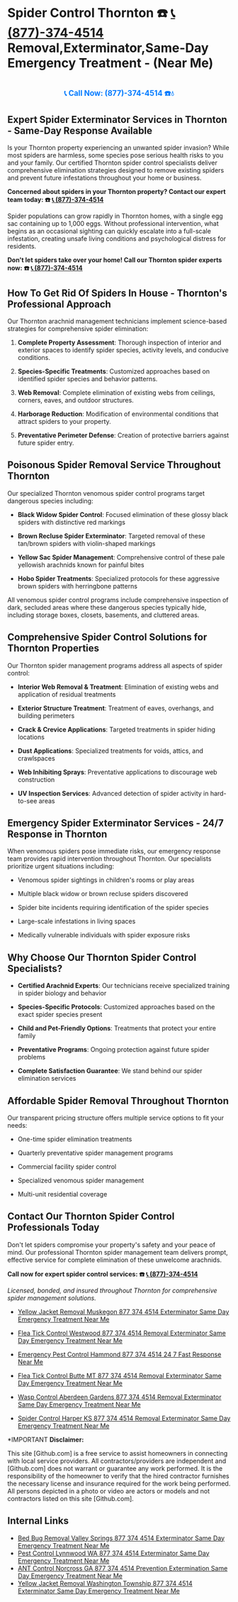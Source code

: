 # Spider Control Thornton ☎️ [📞 (877)-374-4514](https://pest-control-4514.netlify.app) Removal,Exterminator,Same-Day Emergency Treatment - (Near Me)
# 

<p align="center" style="font-size: 1.2em; font-weight: bold; margin: 20px 0;">
  <a href="https://pest-control-4514.netlify.app" target="_blank" style="color: #007BFF; text-decoration: none;">📞 Call Now: (877)-374-4514 ☎️💧</a>
</p>

## Expert Spider Exterminator Services in Thornton - Same-Day Response Available

Is your Thornton property experiencing an unwanted spider invasion? While most spiders are harmless, some species pose serious health risks to you and your family. Our certified Thornton spider control specialists deliver comprehensive elimination strategies designed to remove existing spiders and prevent future infestations throughout your home or business.

**Concerned about spiders in your Thornton property? Contact our expert team today: ☎️ [📞 (877)-374-4514](https://pest-control-4514.netlify.app)**

Spider populations can grow rapidly in Thornton homes, with a single egg sac containing up to 1,000 eggs. Without professional intervention, what begins as an occasional sighting can quickly escalate into a full-scale infestation, creating unsafe living conditions and psychological distress for residents.

**Don't let spiders take over your home! Call our Thornton spider experts now: ☎️ [📞 (877)-374-4514](https://pest-control-4514.netlify.app)**

## How To Get Rid Of Spiders In House - Thornton's Professional Approach

Our Thornton arachnid management technicians implement science-based strategies for comprehensive spider elimination:

1. **Complete Property Assessment**: Thorough inspection of interior and exterior spaces to identify spider species, activity levels, and conducive conditions.

2. **Species-Specific Treatments**: Customized approaches based on identified spider species and behavior patterns.

3. **Web Removal**: Complete elimination of existing webs from ceilings, corners, eaves, and outdoor structures.

4. **Harborage Reduction**: Modification of environmental conditions that attract spiders to your property.

5. **Preventative Perimeter Defense**: Creation of protective barriers against future spider entry.

## Poisonous Spider Removal Service Throughout Thornton

Our specialized Thornton venomous spider control programs target dangerous species including:

- **Black Widow Spider Control**: Focused elimination of these glossy black spiders with distinctive red markings

- **Brown Recluse Spider Exterminator**: Targeted removal of these tan/brown spiders with violin-shaped markings

- **Yellow Sac Spider Management**: Comprehensive control of these pale yellowish arachnids known for painful bites

- **Hobo Spider Treatments**: Specialized protocols for these aggressive brown spiders with herringbone patterns

All venomous spider control programs include comprehensive inspection of dark, secluded areas where these dangerous species typically hide, including storage boxes, closets, basements, and cluttered areas.

## Comprehensive Spider Control Solutions for Thornton Properties

Our Thornton spider management programs address all aspects of spider control:

- **Interior Web Removal & Treatment**: Elimination of existing webs and application of residual treatments

- **Exterior Structure Treatment**: Treatment of eaves, overhangs, and building perimeters

- **Crack & Crevice Applications**: Targeted treatments in spider hiding locations

- **Dust Applications**: Specialized treatments for voids, attics, and crawlspaces

- **Web Inhibiting Sprays**: Preventative applications to discourage web construction

- **UV Inspection Services**: Advanced detection of spider activity in hard-to-see areas

## Emergency Spider Exterminator Services - 24/7 Response in Thornton

When venomous spiders pose immediate risks, our emergency response team provides rapid intervention throughout Thornton. Our specialists prioritize urgent situations including:

- Venomous spider sightings in children's rooms or play areas

- Multiple black widow or brown recluse spiders discovered

- Spider bite incidents requiring identification of the spider species

- Large-scale infestations in living spaces

- Medically vulnerable individuals with spider exposure risks

## Why Choose Our Thornton Spider Control Specialists?

- **Certified Arachnid Experts**: Our technicians receive specialized training in spider biology and behavior

- **Species-Specific Protocols**: Customized approaches based on the exact spider species present

- **Child and Pet-Friendly Options**: Treatments that protect your entire family

- **Preventative Programs**: Ongoing protection against future spider problems

- **Complete Satisfaction Guarantee**: We stand behind our spider elimination services

## Affordable Spider Removal Throughout Thornton

Our transparent pricing structure offers multiple service options to fit your needs:

- One-time spider elimination treatments

- Quarterly preventative spider management programs

- Commercial facility spider control

- Specialized venomous spider management

- Multi-unit residential coverage

## Contact Our Thornton Spider Control Professionals Today

Don't let spiders compromise your property's safety and your peace of mind. Our professional Thornton spider management team delivers prompt, effective service for complete elimination of these unwelcome arachnids.

**Call now for expert spider control services: ☎️ [📞 (877)-374-4514](https://pest-control-4514.netlify.app)**

*Licensed, bonded, and insured throughout Thornton for comprehensive spider management solutions.*


- [Yellow Jacket Removal Muskegon 877 374 4514 Exterminator Same Day Emergency Treatment Near Me](https://github.com/allyoucaneatsushiin/pest-control/blob/main/Yellow-Jacket-Removal-Muskegon-877-374-4514-Exterminator-Same-Day-Emergency-Treatment-Near-Me.md)
- [Flea Tick Control Westwood 877 374 4514 Removal Exterminator Same Day Emergency Treatment Near Me](https://github.com/allyoucaneatsushiin/pest-control/blob/main/Flea-Tick-Control-Westwood-877-374-4514-Removal-Exterminator-Same-Day-Emergency-Treatment-Near-Me.md)
- [Emergency Pest Control Hammond 877 374 4514 24 7 Fast Response Near Me](https://github.com/allyoucaneatsushiin/pest-control/blob/main/Emergency-Pest-Control-Hammond-877-374-4514-24-7-Fast-Response-Near-Me.md)


- [Flea Tick Control Butte MT 877 374 4514 Removal Exterminator Same Day Emergency Treatment Near Me](https://github.com/allyoucaneatsushiin/pest-control/blob/main/Flea-Tick-Control-Butte-MT-877-374-4514-Removal-Exterminator-Same-Day-Emergency-Treatment-Near-Me.md)
- [Wasp Control Aberdeen Gardens 877 374 4514 Removal Exterminator Same Day Emergency Treatment Near Me](https://github.com/allyoucaneatsushiin/pest-control/blob/main/Wasp-Control-Aberdeen-Gardens-877-374-4514-Removal-Exterminator-Same-Day-Emergency-Treatment-Near-Me.md)
- [Spider Control Harper KS 877 374 4514 Removal Exterminator Same Day Emergency Treatment Near Me](https://github.com/allyoucaneatsushiin/pest-control/blob/main/Spider-Control-Harper-KS-877-374-4514-Removal-Exterminator-Same-Day-Emergency-Treatment-Near-Me.md)


*IMPORTANT **Disclaimer:**  

This site [Github.com] is a free service to assist homeowners in connecting with local service providers. All contractors/providers are independent and [Github.com] does not warrant or guarantee any work performed. It is the responsibility of the homeowner to verify that the hired contractor furnishes the necessary license and insurance required for the work being performed. All persons depicted in a photo or video are actors or models and not contractors listed on this site [Github.com].


## Internal Links
- [Bed Bug Removal Valley Springs 877 374 4514 Exterminator Same Day Emergency Treatment Near Me](https://github.com/allyoucaneatsushiin/pest-control/blob/main/Bed-Bug-Removal-Valley-Springs-877-374-4514-Exterminator-Same-Day-Emergency-Treatment-Near-Me.md)
- [Pest Control Lynnwood WA 877 374 4514 Exterminator Same Day Emergency Treatment Near Me](https://github.com/allyoucaneatsushiin/pest-control/blob/main/Pest-Control-Lynnwood-WA-877-374-4514-Exterminator-Same-Day-Emergency-Treatment-Near-Me.md)
- [ANT Control Norcross GA 877 374 4514 Prevention Extermination Same Day Emergency Treatment Near Me](https://github.com/allyoucaneatsushiin/pest-control/blob/main/ANT-Control-Norcross-GA-877-374-4514-Prevention-Extermination-Same-Day-Emergency-Treatment-Near-Me.md)
- [Yellow Jacket Removal Washington Township 877 374 4514 Exterminator Same Day Emergency Treatment Near Me](https://github.com/allyoucaneatsushiin/pest-control/blob/main/Yellow-Jacket-Removal-Washington-Township-877-374-4514-Exterminator-Same-Day-Emergency-Treatment-Near-Me.md)
